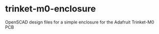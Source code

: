# trinket-m0-enclosure
 OpenSCAD design files for a simple enclosure for the Adafruit Trinket-M0 PCB
